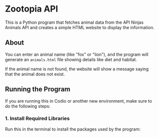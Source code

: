 # Zootopia API

This is a Python program that fetches animal data from the API Ninjas Animals API and creates a simple HTML website to display the information.

## About

You can enter an animal name (like "fox" or "lion"), and the program will generate an `animals.html` file showing details like diet and habitat.

If the animal name is not found, the website will show a message saying that the animal does not exist.

## Running the Program

If you are running this in Codio or another new environment, make sure to do the following steps:

### 1. Install Required Libraries

Run this in the terminal to install the packages used by the program:

